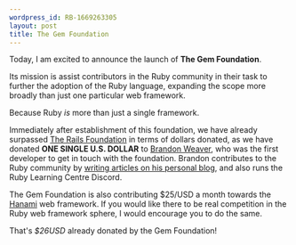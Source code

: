 ```yaml
---
wordpress_id: RB-1669263305
layout: post
title: The Gem Foundation
---
```



<div class="text-3xl text-center"><p>Today, I am excited to announce the launch of <strong>The Gem Foundation</strong>.</p></div>

Its mission is assist contributors in the Ruby community in their task to further the adoption of the Ruby language, expanding the scope more broadly than just one particular web framework.

Because Ruby _is_ more than just a single framework.

Immediately after establishment of this foundation, we have already surpassed [The Rails Foundation](https://rubyonrails.org/2022/11/14/the-rails-foundation) in terms of dollars donated, as we have donated **ONE SINGLE U.S. DOLLAR** to [Brandon Weaver](https://ruby.social/@baweaver), who was the first developer to get in touch with the foundation. Brandon contributes to the Ruby community by [writing articles on his personal blog](https://dev.to/baweaver), and also runs the Ruby Learning Centre Discord.

The Gem Foundation is also contributing $25/USD a month towards the [Hanami](https://github.com/sponsors/hanami) web framework. If you would like there to be real competition in the Ruby web framework sphere, I would encourage you to do the same.

That's _$26USD_ already donated by the Gem Foundation!
